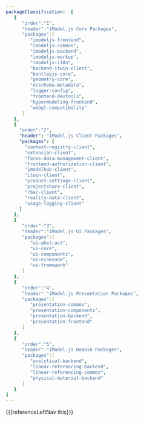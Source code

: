```yaml
---
packageClassification:  [
   {
      "order":"1",
      "header":"iModel.js Core Packages",
      "packages":[
         "imodeljs-frontend",
         "imodeljs-common",
         "imodeljs-backend",
         "imodeljs-markup",
         "imodeljs-i18n",
         "backend-itwin-client",
         "bentleyjs-core",
         "geometry-core",
         "ecschema-metadata",
         "logger-config",
         "frontend-devtools",
         "hypermodeling-frontend",
         "webgl-compatibility"
      ]
   },
   {
     "order":"2",
     "header": "iModel.js Client Packages",
     "packages": [
       "context-registry-client",
       "extension-client",
       "forms-data-management-client",
       "frontend-authorization-client",
       "imodelhub-client",
       "itwin-client",
       "product-settings-client",
       "projectshare-client",
       "rbac-client",
       "reality-data-client",
       "usage-logging-client"
     ]
   },
   {
      "order":"3",
      "header":"iModel.js UI Packages",
      "packages":[
         "ui-abstract",
         "ui-core",
         "ui-components",
         "ui-ninezone",
         "ui-framework"
      ]
   },
   {
      "order":"4",
      "header":"iModel.js Presentation Packages",
      "packages":[
         "presentation-common",
         "presentation-components",
         "presentation-backend",
         "presentation-frontend"
      ]
   },
   {
      "order":"5",
      "header":"iModel.js Domain Packages",
      "packages":[
         "analytical-backend",
         "linear-referencing-backend",
         "linear-referencing-common",
         "physical-material-backend"
      ]
   }
]
---
```


<div>
    {{{referenceLeftNav this}}}
</div>
